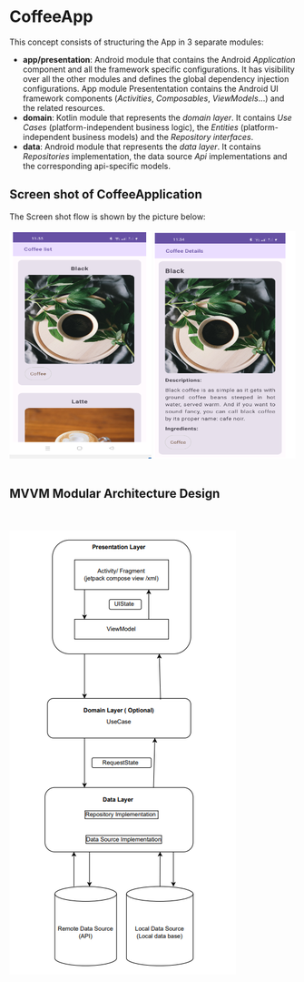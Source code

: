 # CoffeeApp
This concept consists of structuring the App in 3 separate modules:
* **app/presentation**: Android module that contains the Android _Application_ component and all the framework specific configurations. It has visibility over all the other modules and defines the global dependency injection configurations. App module Presententation contains the Android UI framework components (_Activities_, _Composables_, _ViewModels_...) and the related resources.
* **domain**: Kotlin module that represents the _domain layer_. It contains _Use Cases_ (platform-independent business logic), the _Entities_ (platform-independent business models) and the _Repository interfaces_.
* **data**: Android module that represents the _data layer_. It contains _Repositories_ implementation, the data source _Api_ implementations and the corresponding api-specific models. 

## Screen shot of CoffeeApplication
The Screen shot flow is shown by the picture below:
<br> <br>
<img src="screenshots/coffee_list.png" alt="Coffee list" style="width:250px;height:400px;">
<img src="screenshots/coffee_details.png"  style="width:250px;height:400px;">
<br> <br>

## MVVM Modular Architecture Design
<br> <br>
<img src="screenshots/mvvm_modular_architecture_design.png">
<br> <br>


